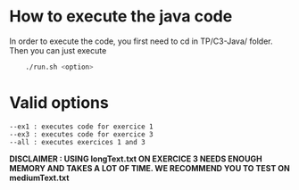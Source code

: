 # How to execute the java code

In order to execute the code, you first need to cd in TP/C3-Java/ folder.
Then you can just execute

```bash
    ./run.sh <option>
```

# Valid options

    --ex1 : executes code for exercice 1
    --ex3 : executes code for exercice 3
    --all : executes exercices 1 and 3

**DISCLAIMER : USING longText.txt ON EXERCICE 3 NEEDS ENOUGH MEMORY AND TAKES A LOT OF TIME. WE RECOMMEND YOU TO TEST ON mediumText.txt**

